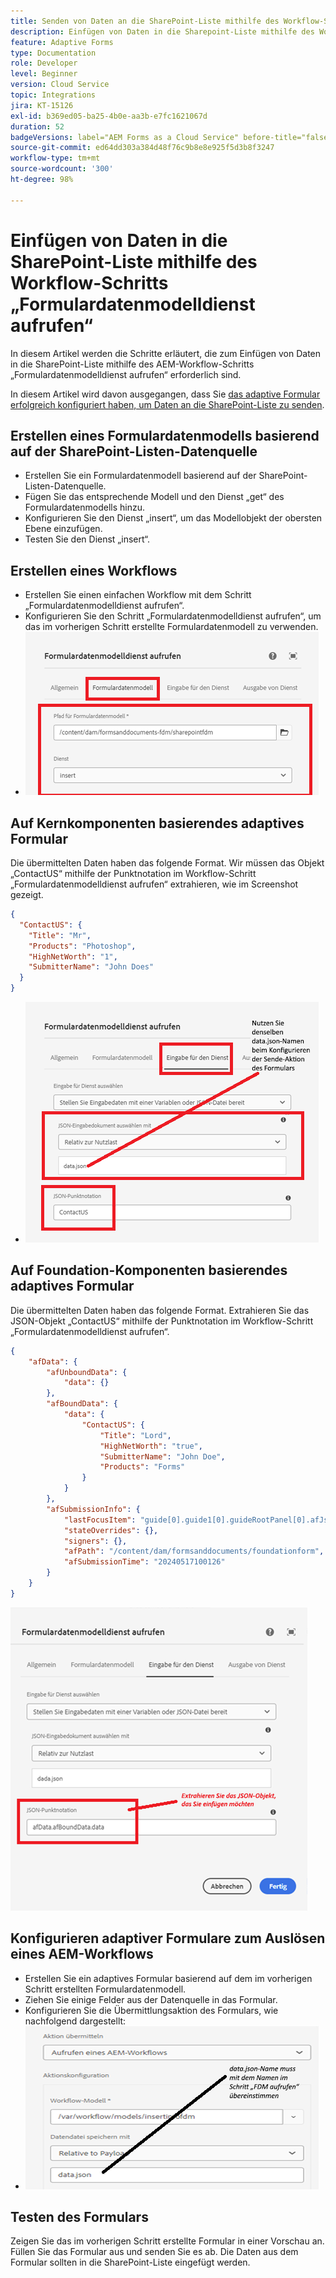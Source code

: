 ```yaml
---
title: Senden von Daten an die SharePoint-Liste mithilfe des Workflow-Schritts
description: Einfügen von Daten in die Sharepoint-Liste mithilfe des Workflow-Schritts „Formulardatenmodelldienst aufrufen“
feature: Adaptive Forms
type: Documentation
role: Developer
level: Beginner
version: Cloud Service
topic: Integrations
jira: KT-15126
exl-id: b369ed05-ba25-4b0e-aa3b-e7fc1621067d
duration: 52
badgeVersions: label="AEM Forms as a Cloud Service" before-title="false"
source-git-commit: ed64dd303a384d48f76c9b8e8e925f5d3b8f3247
workflow-type: tm+mt
source-wordcount: '300'
ht-degree: 98%

---
```


# Einfügen von Daten in die SharePoint-Liste mithilfe des Workflow-Schritts „Formulardatenmodelldienst aufrufen“


In diesem Artikel werden die Schritte erläutert, die zum Einfügen von Daten in die SharePoint-Liste mithilfe des AEM-Workflow-Schritts „Formulardatenmodelldienst aufrufen“ erforderlich sind.

In diesem Artikel wird davon ausgegangen, dass Sie [das adaptive Formular erfolgreich konfiguriert haben, um Daten an die SharePoint-Liste zu senden](https://experienceleague.adobe.com/docs/experience-manager-cloud-service/content/forms/adaptive-forms-authoring/authoring-adaptive-forms-core-components/create-an-adaptive-form-on-forms-cs/configure-submit-actions-core-components.html?lang=de#connect-af-sharepoint-list).


## Erstellen eines Formulardatenmodells basierend auf der SharePoint-Listen-Datenquelle

* Erstellen Sie ein Formulardatenmodell basierend auf der SharePoint-Listen-Datenquelle.
* Fügen Sie das entsprechende Modell und den Dienst „get“ des Formulardatenmodells hinzu.
* Konfigurieren Sie den Dienst „insert“, um das Modellobjekt der obersten Ebene einzufügen.
* Testen Sie den Dienst „insert“.


## Erstellen eines Workflows

* Erstellen Sie einen einfachen Workflow mit dem Schritt „Formulardatenmodelldienst aufrufen“.
* Konfigurieren Sie den Schritt „Formulardatenmodelldienst aufrufen“, um das im vorherigen Schritt erstellte Formulardatenmodell zu verwenden.
* ![Verknüpfen des Formulardatenmodells](assets/fdm-insert-1.png)

## Auf Kernkomponenten basierendes adaptives Formular

Die übermittelten Daten haben das folgende Format. Wir müssen das Objekt „ContactUS“ mithilfe der Punktnotation im Workflow-Schritt „Formulardatenmodelldienst aufrufen“ extrahieren, wie im Screenshot gezeigt.

```json
{
  "ContactUS": {
    "Title": "Mr",
    "Products": "Photoshop",
    "HighNetWorth": "1",
    "SubmitterName": "John Does"
  }
}
```


* ![Zuordnen von Eingabeparametern](assets/fdm-insert-2.png)


## Auf Foundation-Komponenten basierendes adaptives Formular

Die übermittelten Daten haben das folgende Format. Extrahieren Sie das JSON-Objekt „ContactUS“ mithilfe der Punktnotation im Workflow-Schritt „Formulardatenmodelldienst aufrufen“.

```json
{
    "afData": {
        "afUnboundData": {
            "data": {}
        },
        "afBoundData": {
            "data": {
                "ContactUS": {
                    "Title": "Lord",
                    "HighNetWorth": "true",
                    "SubmitterName": "John Doe",
                    "Products": "Forms"
                }
            }
        },
        "afSubmissionInfo": {
            "lastFocusItem": "guide[0].guide1[0].guideRootPanel[0].afJsonSchemaRoot[0]",
            "stateOverrides": {},
            "signers": {},
            "afPath": "/content/dam/formsanddocuments/foundationform",
            "afSubmissionTime": "20240517100126"
        }
    }
}
```

![foundation-based-form](assets/foundation-based-form.png)

## Konfigurieren adaptiver Formulare zum Auslösen eines AEM-Workflows

* Erstellen Sie ein adaptives Formular basierend auf dem im vorherigen Schritt erstellten Formulardatenmodell.
* Ziehen Sie einige Felder aus der Datenquelle in das Formular.
* Konfigurieren Sie die Übermittlungsaktion des Formulars, wie nachfolgend dargestellt:
* ![submit-action](assets/configure-af.png)



## Testen des Formulars

Zeigen Sie das im vorherigen Schritt erstellte Formular in einer Vorschau an.  Füllen Sie das Formular aus und senden Sie es ab. Die Daten aus dem Formular sollten in die SharePoint-Liste eingefügt werden.
